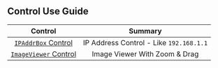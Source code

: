 ## Control Use Guide

|Control|Summary|
|:---:|:---:|
|[`IPAddrBox` Control](IPAddrBox.md)| IP Address Control - Like `192.168.1.1` |
|[`ImageViewer` Control](ImageViewer.md)| Image Viewer With Zoom & Drag |


